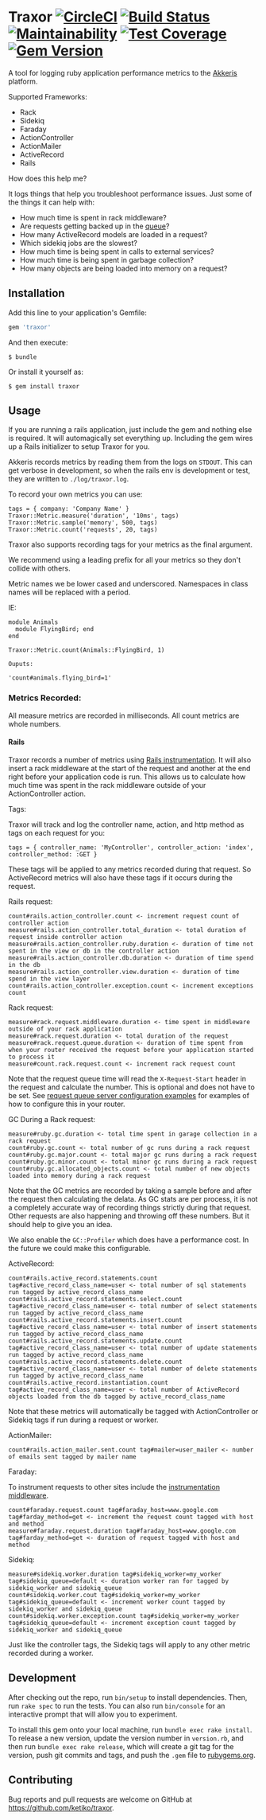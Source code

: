 # Traxor [![CircleCI](https://circleci.com/gh/ketiko/traxor.svg?style=svg&circle-token=fd1e0d401eda8de60d31ca3dbb5fb066a71a9b9f)](https://circleci.com/gh/ketiko/traxor) [![Build Status](https://travis-ci.org/ketiko/traxor.svg?branch=master)](https://travis-ci.org/ketiko/traxor) [![Maintainability](https://api.codeclimate.com/v1/badges/d812a63d184fb6c88dbd/maintainability)](https://codeclimate.com/github/ketiko/traxor/maintainability) [![Test Coverage](https://api.codeclimate.com/v1/badges/d812a63d184fb6c88dbd/test_coverage)](https://codeclimate.com/github/ketiko/traxor/test_coverage) [![Gem Version](https://badge.fury.io/rb/traxor.svg)](https://badge.fury.io/rb/traxor)

A tool for logging ruby application performance metrics to the [Akkeris](https://github.com/akkeris) platform.

Supported Frameworks:

 - Rack
 - Sidekiq
 - Faraday
 - ActionController
 - ActionMailer
 - ActiveRecord
 - Rails

How does this help me?

It logs things that help you troubleshoot performance issues.  Just some of the things it can help with:

 - How much time is spent in rack middleware?
 - Are requests getting backed up in the [queue](https://devcenter.heroku.com/articles/http-routing#heroku-headers)?
 - How many ActiveRecord models are loaded in a request?
 - Which sidekiq jobs are the slowest?
 - How much time is being spent in calls to external services?
 - How much time is being spent in garbage collection?
 - How many objects are being loaded into memory on a request?

## Installation

Add this line to your application's Gemfile:

```ruby
gem 'traxor'
```

And then execute:

    $ bundle

Or install it yourself as:

    $ gem install traxor

## Usage

If you are running a rails application, just include the gem and nothing else is required.
It will automagically set everything up.  Including the gem wires up a Rails initializer to setup Traxor for you.

Akkeris records metrics by reading them from the logs on `STDOUT`.  This can get verbose in development, so when the rails
env is development or test, they are written to `./log/traxor.log`.

To record your own metrics you can use:

```
tags = { company: 'Company Name' }
Traxor::Metric.measure('duration', '10ms', tags)
Traxor::Metric.sample('memory', 500, tags)
Traxor::Metric.count('requests', 20, tags)
```

Traxor also supports recording tags for your metrics as the final argument.

We recommend using a leading prefix for all your metrics so they don't collide with others.

Metric names we be lower cased and underscored.  Namespaces in class names will be replaced with a period.

IE:

```
module Animals
  module FlyingBird; end
end

Traxor::Metric.count(Animals::FlyingBird, 1)

Ouputs:

'count#animals.flying_bird=1'
```

### Metrics Recorded:

All measure metrics are recorded in milliseconds.  All count metrics are whole numbers.

#### Rails

Traxor records a number of metrics using [Rails instrumentation](http://guides.rubyonrails.org/active_support_instrumentation.html).
It will also insert a rack middleware at the start of the request and another at the end right before your application code is run.
This allows us to calculate how much time was spent in the rack middleware outside of your ActionController action.

Tags:

Traxor will track and log the controller name, action, and http method as tags on each request for you:

```
tags = { controller_name: 'MyController', controller_action: 'index', controller_method: :GET }
```

These tags will be applied to any metrics recorded during that request.  So ActiveRecord metrics will
also have these tags if it occurs during the request.

Rails request:

```
count#rails.action_controller.count <- increment request count of controller action
measure#rails.action_controller.total_duration <- total duration of request inside controller action
measure#rails.action_controller.ruby.duration <- duration of time not spent in the view or db in the controller action
measure#rails.action_controller.db.duration <- duration of time spend in the db
measure#rails.action_controller.view.duration <- duration of time spend in the view layer
count#rails.action_controller.exception.count <- increment exceptions count
```

Rack request:

```
measure#rack.request.middleware.duration <- time spent in middleware outside of your rack application
measure#rack.request.duration <- total duration of the request
measure#rack.request.queue.duration <- duration of time spent from when your router received the request before your application started to process it
measure#count.rack.request.count <- increment rack request count
```

Note that the request queue time will read the `X-Request-Start` header in the request and calculate the number.
This is optional and does not have to be set. See [request queue server configuration examples](https://docs.newrelic.com/docs/apm/applications-menu/features/request-queue-server-configuration-examples)
for examples of how to configure this in your router.

GC During a Rack request:

```
measure#ruby.gc.duration <- total time spent in garage collection in a rack request
count#ruby.gc.count <- total number of gc runs during a rack request
count#ruby.gc.major.count <- total major gc runs during a rack request
count#ruby.gc.minor.count <- total minor gc runs during a rack request
count#ruby.gc.allocated_objects.count <- total number of new objects loaded into memory during a rack request
```

Note that the GC metrics are recorded by taking a sample before and after the request then calculating the delata.
As GC stats are per process, it is not a completely accurate way of recording things strictly during that request.
Other requests are also happening and throwing off these numbers.  But it should help to give you an idea.

We also enable the `GC::Profiler` which does have a performance cost.  In the future we could make this configurable.

ActiveRecord:

```
count#rails.active_record.statements.count tag#active_record_class_name=user <- total number of sql statements run tagged by active_record_class_name
count#rails.active_record.statements.select.count tag#active_record_class_name=user <- total number of select statements run tagged by active_record_class_name
count#rails.active_record.statements.insert.count tag#active_record_class_name=user <- total number of insert statements run tagged by active_record_class_name
count#rails.active_record.statements.update.count tag#active_record_class_name=user <- total number of update statements run tagged by active_record_class_name
count#rails.active_record.statements.delete.count tag#active_record_class_name=user <- total number of delete statements run tagged by active_record_class_name
count#rails.active_record.instantiation.count tag#active_record_class_name=user <- total number of ActiveRecord objects loaded from the db tagged by active_record_class_name
```

Note that these metrics will automatically be tagged with ActionController or Sidekiq tags if run during a request or worker.

ActionMailer:

```
count#rails.action_mailer.sent.count tag#mailer=user_mailer <- number of emails sent tagged by mailer name
```

Faraday:

To instrument requests to other sites include the [instrumentation middleware](https://github.com/lostisland/faraday_middleware/wiki/Instrumentation).

```
count#faraday.request.count tag#faraday_host=www.google.com tag#farday_method=get <- increment the request count tagged with host and method
measure#faraday.request.duration tag#faraday_host=www.google.com tag#farday_method=get <- duration of request tagged with host and method
```

Sidekiq:

```
measure#sidekiq.worker.duration tag#sidekiq_worker=my_worker tag#sidekiq_queue=default <- duration worker ran for tagged by sidekiq_worker and sidekiq_queue
count#sidekiq.worker.cout tag#sidekiq_worker=my_worker tag#sidekiq_queue=default <- increment worker count tagged by sidekiq_worker and sidekiq_queue
count#sidekiq.worker.exception.count tag#sidekiq_worker=my_worker tag#sidekiq_queue=default <- increment exception count tagged by sidekiq_worker and sidekiq_queue
```

Just like the controller tags, the Sidekiq tags will apply to any other metric recorded during a worker.

## Development

After checking out the repo, run `bin/setup` to install dependencies. Then, run `rake spec` to run the tests. You can also run `bin/console` for an interactive prompt that will allow you to experiment.

To install this gem onto your local machine, run `bundle exec rake install`. To release a new version, update the version number in `version.rb`, and then run `bundle exec rake release`, which will create a git tag for the version, push git commits and tags, and push the `.gem` file to [rubygems.org](https://rubygems.org).

## Contributing

Bug reports and pull requests are welcome on GitHub at https://github.com/ketiko/traxor.
